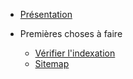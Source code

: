 
  - [Présentation](README.md)

- Premières choses à faire

  - [Vérifier l'indexation](/pages/debuter.md)
  - [Sitemap](/pages/sitemap.md)